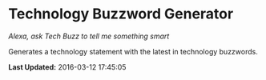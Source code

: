# Technology Buzzword Generator
*Alexa, ask Tech Buzz to tell me something smart*

Generates a technology statement with the latest in technology buzzwords.

**Last Updated:** 2016-03-12 17:45:05